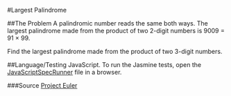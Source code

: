 #Largest Palindrome

##The Problem
A palindromic number reads the same both ways. The largest palindrome made from the product of two 2-digit numbers is 9009 = 91 × 99.

Find the largest palindrome made from the product of two 3-digit numbers.


##Language/Testing
JavaScript.  To run the Jasmine tests, open the [JavaScriptSpecRunner](../JavaScriptSpecRunner.html) file in a browser.


###Source
[Project Euler](https://projecteuler.net/problem=4)